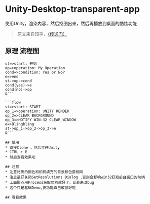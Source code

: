 # Unity-Desktop-transparent-app
使用Unity，渲染内容，然后抠图出来，然后再播放到桌面的酷炫功能
> 原文来自知乎，[（传送门）](http://www.baidu.com "传送到知乎")

## 原理 流程图

```flow
st=>start: 开始
op=>operation: My Operation
cond=>condition: Yes or No?
e=>end
st->op->cond
cond(yes)->e
cond(no)->op
&```

```flow
st=>start: START
op_1=>operation: UNITY RENDER
op_2=>CLEAR BACKGROUND
op_3=>NOTIFY WIN-32 CLEAR WINDOW
e=>Blingbling
st->op_1->op_2->op_3->e
&```

## 使用
* 直接Clone ，然后打开Unity
* CTRL + B
* 然后查看效果吧

## 注意
* 注意材质的颜色和相机填充的背景颜色要相同
* 注意最好关闭SetResolutions Dialog ,否则会影响win32获取前台窗口的句柄
* 上面那点用Process获取句柄就好了，此处未改bug
* 这个只是基础Demo,要功能自己改就好啦

## 看看效果
